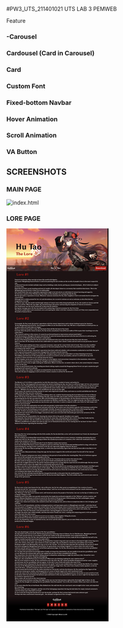 #PW3_UTS_211401021
UTS LAB 3 PEMWEB

Feature

### -Carousel
### Cardousel (Card in Carousel)
### Card
### Custom Font
### Fixed-bottom Navbar
### Hover Animation
### Scroll Animation
### VA Button

## SCREENSHOTS

### MAIN PAGE

![index.html](https://github.com/hawryyy30/pw3_uts_211401021/blob/main/Screenshots/home.png?raw=true)

### LORE PAGE

![lore.html](https://github.com/hawryyy30/pw3_uts_211401021/blob/main/Screenshots/lore.png?raw=true)
